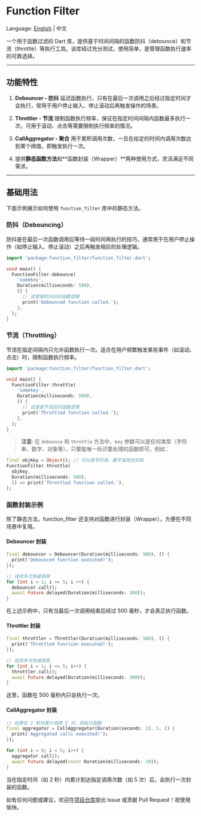 # Function Filter

Language: [English](https://github.com/Mopriestt/function_filter/blob/master/README.md) | 中文

一个用于函数过滤的 Dart 库，提供基于时间间隔的函数防抖（debounce）和节流（throttle）等执行工具。该库经过充分测试，使用简单，是管理函数执行速率的可靠选择。

---

## 功能特性

1. **Debouncer - 防抖**
   延迟函数执行，只有在最后一次调用之后经过指定时间才会执行，常用于用户停止输入、停止滚动后再触发操作的场景。

2. **Throttler - 节流**
   限制函数执行频率，保证在指定时间间隔内函数最多执行一次，可用于滚动、点击等需要限制执行频率的情况。

3. **CallAggregator - 聚合**
   用于累积调用次数，一旦在给定的时间内调用次数达到某个阈值，即触发执行一次。

4. 提供**静态函数方法**和**函数封装（Wrapper）**两种使用方式，灵活满足不同需求。

---

## 基础用法

下面示例展示如何使用 `function_filter` 库中的静态方法。

### 防抖（Debouncing）

防抖是在最后一次函数调用后等待一段时间再执行的技巧，通常用于在用户停止操作（如停止输入、停止滚动）之后再触发相应的处理逻辑。

```dart
import 'package:function_filter/function_filter.dart';

void main() {
  FunctionFilter.debounce(
    'somekey',
    Duration(milliseconds: 500),
    () {
      // 这里是防抖后的函数逻辑
      print('Debounced function called.');
    },
  );
}
```

### 节流（Throttling）

节流在指定间隔内只允许函数执行一次。适合在用户频繁触发某些事件（如滚动、点击）时，限制函数执行频率。

```dart
import 'package:function_filter/function_filter.dart';

void main() {
  FunctionFilter.throttle(
    'somekey',
    Duration(milliseconds: 500),
    () {
      // 这里是节流后的函数逻辑
      print('Throttled function called.');
    },
  );
}
```

> **注意**: 在 `debounce` 和 `throttle` 方法中，`key` 参数可以是任何类型（字符串、数字、对象等），只要能唯一标识要处理的函数即可。例如：

```dart
final objKey = Object(); // 可以是字符串、数字或其他实例
FunctionFilter.throttle(
  objKey,
  Duration(milliseconds: 500),
  () => print('Throttled function called.'),
);
```


### 函数封装示例

除了静态方法，function_filter 还支持对函数进行封装（Wrapper），方便在不同场景中复用。

#### Debouncer 封装

```dart
final debouncer = Debouncer(Duration(milliseconds: 500), () {
  print('Debounced function executed!');
});

// 连续多次快速调用
for (int i = 1; i <= 5; i ++) {
  debouncer.call();
  await Future.delayed(Duration(milliseconds: 300));
}
```

在上述示例中，只有当最后一次调用结束后经过 500 毫秒，才会真正执行函数。

#### Throttler 封装

```dart
final throttler = Throttler(Duration(milliseconds: 500), () {
  print('Throttled function executed!');
});

// 连续多次快速调用
for (int i = 1; i <= 5; i++) {
  throttler.call();
  await Future.delayed(Duration(milliseconds: 300));
}
```

这里，函数在 500 毫秒内只会执行一次。

#### CallAggregator 封装
```dart
// 如果在 2 秒内累计调用 5 次，则执行函数
final aggregator = CallAggregator(Duration(seconds: 2), 5, () {
  print('Aggregated calls executed!');
});

for (int i = 0; i < 5; i++) {
  aggregator.call();
  await Future.delayed(const Duration(milliseconds: 10));
}
```

当在指定时间（如 2 秒）内累计到达指定调用次数（如 5 次）后，会执行一次封装的函数。

如有任何问题或建议，欢迎在[项目仓库](https://github.com/Mopriestt/function_filter)提出 Issue 或贡献 Pull Request！祝使用愉快。